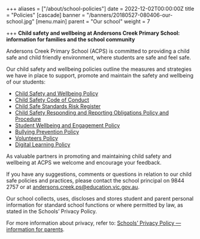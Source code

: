 +++
aliases = ["/about/school-policies"]
date = 2022-12-02T00:00:00Z
title = "Policies"
[cascade]
banner = "/banners/20180527-080406-our-school.jpg"
[menu.main]
parent = "Our school"
weight = 7

+++
**Child safety and wellbeing at Andersons Creek Primary School: information for families and the school community**

Andersons Creek Primary School (ACPS) is committed to providing a child safe and child friendly environment, where students are safe and feel safe.

Our child safety and wellbeing policies outline the measures and strategies we have in place to support, promote and maintain the safety and wellbeing of our students:

* [Child Safety and Wellbeing Policy](child-safety-and-well-being "Child safety and wellbeing")
* [Child Safety Code of Conduct](child-safety-code-of-conduct "Child safety code of conduct")
* [Child Safe Standards Risk Register](child-safety-risk-management-register "Child safety risk management register")
* [Child Safety Responding and Reporting Obligations Policy and Procedure](child-safety-responding-and-reporting-obligations/ "Child safety responding and reporting obligations")
* [Student Wellbeing and Engagement Policy](student-well-being-and-engagement "Student wellbeing and engagement")
* [Bullying Prevention Policy](bullying-prevention "Bullying prevention")
* [Volunteers Policy](volunteers "Volunteers Policy")
* [Digital Learning Policy](digital-learning "Digital learning")

As valuable partners in promoting and maintaining child safety and wellbeing at ACPS we welcome and encourage your feedback.

If you have any suggestions, comments or questions in relation to our child safe policies and practices, please contact the school principal on 9844 2757 or at [andersons.creek.ps@education.vic.gov.au](mailto:andersons.creek.ps@education.vic.gov.au).

Our school collects, uses, discloses and stores student and parent personal information for standard school functions or where permitted by law, as stated in the Schools’ Privacy Policy.

For more information about privacy, refer to: [Schools’ Privacy Policy — information for parents](https://www.education.vic.gov.au/Pages/Schools-Privacy-Policy-information-for-parents.aspx). 